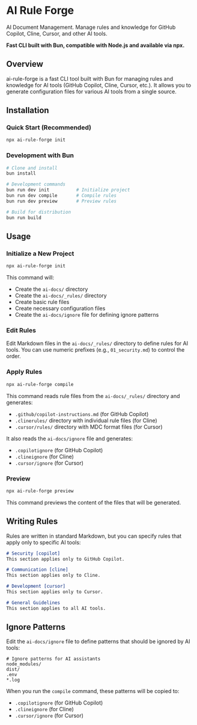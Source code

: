 # AI Rule Forge

AI Document Management. Manage rules and knowledge for GitHub Copilot, Cline, Cursor, and other AI tools.

**Fast CLI built with Bun, compatible with Node.js and available via npx.**

## Overview

ai-rule-forge is a fast CLI tool built with Bun for managing rules and knowledge for AI tools (GitHub Copilot, Cline, Cursor, etc.).
It allows you to generate configuration files for various AI tools from a single source.

## Installation

### Quick Start (Recommended)

```bash
npx ai-rule-forge init
```

### Development with Bun

```bash
# Clone and install
bun install

# Development commands
bun run dev init          # Initialize project
bun run dev compile       # Compile rules
bun run dev preview       # Preview rules

# Build for distribution
bun run build
```

## Usage

### Initialize a New Project

```bash
npx ai-rule-forge init
```

This command will:
- Create the `ai-docs/` directory
- Create the `ai-docs/_rules/` directory
- Create basic rule files
- Create necessary configuration files
- Create the `ai-docs/ignore` file for defining ignore patterns


### Edit Rules

Edit Markdown files in the `ai-docs/_rules/` directory to define rules for AI tools.
You can use numeric prefixes (e.g., `01_security.md`) to control the order.

### Apply Rules

```bash
npx ai-rule-forge compile
```

This command reads rule files from the `ai-docs/_rules/` directory and generates:
- `.github/copilot-instructions.md` (for GitHub Copilot)
- `.clinerules/` directory with individual rule files (for Cline)
- `.cursor/rules/` directory with MDC format files (for Cursor)

It also reads the `ai-docs/ignore` file and generates:
- `.copilotignore` (for GitHub Copilot)
- `.clineignore` (for Cline)
- `.cursor/ignore` (for Cursor)

### Preview

```bash
npx ai-rule-forge preview
```

This command previews the content of the files that will be generated.

## Writing Rules

Rules are written in standard Markdown, but you can specify rules that apply only to specific AI tools:

```markdown
# Security [copilot]
This section applies only to GitHub Copilot.

# Communication [cline]
This section applies only to Cline.

# Development [cursor]
This section applies only to Cursor.

# General Guidelines
This section applies to all AI tools.
```

## Ignore Patterns

Edit the `ai-docs/ignore` file to define patterns that should be ignored by AI tools:

```
# Ignore patterns for AI assistants
node_modules/
dist/
.env
*.log
```

When you run the `compile` command, these patterns will be copied to:
- `.copilotignore` (for GitHub Copilot)
- `.clineignore` (for Cline)
- `.cursor/ignore` (for Cursor)
